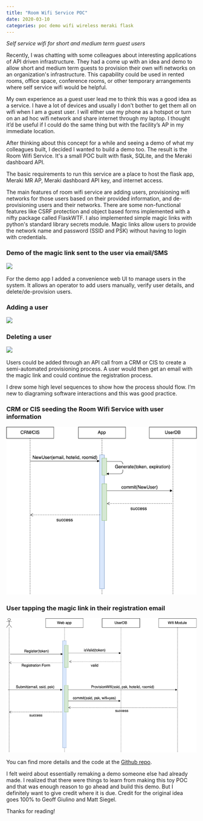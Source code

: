 ```yaml
---
title: "Room Wifi Service POC"
date: 2020-03-10
categories: poc demo wifi wireless meraki flask
---
```

_Self service wifi for short and medium term guest users_

Recently, I was chatting with some colleagues about interesting applications of API driven infrastructure. They had a come up with an idea and demo to allow short and medium term guests to provision their own wifi networks on an organization's infrastructure. This capability could be used in rented rooms, office space, conference rooms, or other temporary arrangements where self service wifi would be helpful.

My own experience as a guest user lead me to think this was a good idea as a service. I have a lot of devices and usually I don't bother to get them all on wifi when I am a guest user. I will either use my phone as a hotspot or turn on an ad hoc wifi network and share internet through my laptop. I thought it’d be useful if I could do the same thing but with the facility’s AP in my immediate location.

After thinking about this concept for a while and seeing a demo of what my colleagues built, I decided I wanted to build a demo too. The result is the Room Wifi Service. It's a small POC built with flask, SQLite, and the Meraki dashboard API.

The basic requirements to run this service are a place to host the flask app, Meraki MR AP, Meraki dashboard API key, and internet access.

The main features of room wifi service are adding users, provisioning wifi networks for those users based on their provided information, and de-provisioning users and their networks. There are some non-functional features like CSRF protection and object based forms implemented with a nifty package called FlaskWTF. I also implemented simple magic links with python's standard library secrets module. Magic links allow users to provide the network name and password (SSID and PSK) without having to login with credentials.

### Demo of the magic link sent to the user via email/SMS
![](https://media.giphy.com/media/j2G0ASq7TgqTKlqpB8/giphy.gif)

For the demo app I added a convenience web UI to manage users in the system. It allows an operator to add users manually, verify user details, and delete/de-provision users.

### Adding a user

![](https://media.giphy.com/media/Pkjsl7dDRHaexqMNR1/giphy.gif)

### Deleting a user

![](https://media.giphy.com/media/VcvcsTlHBqfVi7Zz5m/giphy.gif)

Users could be added through an API call from a CRM or CIS to create a semi-automated provisioning process. A user would then get an email with the magic link and could continue the registration process.

I drew some high level sequences to show how the process should flow. I’m new to diagraming software interactions and this was good practice.

### CRM or CIS seeding the Room Wifi Service with user information
![](/assets/images/roomwifiservice-crm-cis-sequence.png)

### User tapping the magic link in their registration email
![](/assets/images/roomwifiservice-user-sequence.png)

You can find more details and the code at the [Github repo](https://github.com/CiscoSE/roomwifiservice).

I felt weird about essentially remaking a demo someone else had already made. I realized that there were things to learn from making this toy POC and that was enough reason to go ahead and build this demo. But I definitely want to give credit where it is due. Credit for the original idea goes 100% to Geoff Giulino and Matt Siegel.

Thanks for reading!